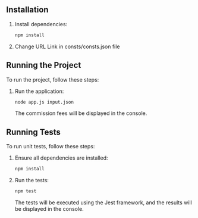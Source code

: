 ## Installation

1. Install dependencies:

   ```sh
   npm install
   ```

2. Change URL Link in consts/consts.json file

## Running the Project

To run the project, follow these steps:

1. Run the application:

   ```sh
   node app.js input.json
   ```

   The commission fees will be displayed in the console.

## Running Tests

To run unit tests, follow these steps:

1. Ensure all dependencies are installed:

   ```sh
   npm install
   ```

2. Run the tests:

   ```sh
   npm test
   ```

   The tests will be executed using the Jest framework, and the results will be displayed in the console.
